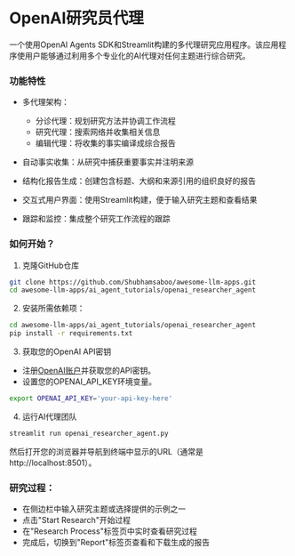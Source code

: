 # OpenAI研究员代理
一个使用OpenAI Agents SDK和Streamlit构建的多代理研究应用程序。该应用程序使用户能够通过利用多个专业化的AI代理对任何主题进行综合研究。

### 功能特性

- 多代理架构：
    - 分诊代理：规划研究方法并协调工作流程
    - 研究代理：搜索网络并收集相关信息
    - 编辑代理：将收集的事实编译成综合报告

- 自动事实收集：从研究中捕获重要事实并注明来源
- 结构化报告生成：创建包含标题、大纲和来源引用的组织良好的报告
- 交互式用户界面：使用Streamlit构建，便于输入研究主题和查看结果
- 跟踪和监控：集成整个研究工作流程的跟踪

### 如何开始？

1. 克隆GitHub仓库
```bash
git clone https://github.com/Shubhamsaboo/awesome-llm-apps.git
cd awesome-llm-apps/ai_agent_tutorials/openai_researcher_agent
```

2. 安装所需依赖项：

```bash
cd awesome-llm-apps/ai_agent_tutorials/openai_researcher_agent
pip install -r requirements.txt
```

3. 获取您的OpenAI API密钥

- 注册[OpenAI账户](https://platform.openai.com/)并获取您的API密钥。
- 设置您的OPENAI_API_KEY环境变量。
```bash
export OPENAI_API_KEY='your-api-key-here'
```

4. 运行AI代理团队
```bash
streamlit run openai_researcher_agent.py
```

然后打开您的浏览器并导航到终端中显示的URL（通常是http://localhost:8501）。

### 研究过程：
- 在侧边栏中输入研究主题或选择提供的示例之一
- 点击"Start Research"开始过程
- 在"Research Process"标签页中实时查看研究过程
- 完成后，切换到"Report"标签页查看和下载生成的报告